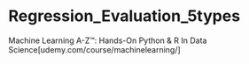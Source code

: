 # Regression_Evaluation_5types


Machine Learning A-Z™: Hands-On Python & R In Data Science[udemy.com/course/machinelearning/]
